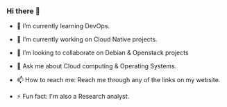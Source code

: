 ### Hi there 👋

<!--
**peethaajiboy/peethaajiboy** is a ✨ _special_ ✨ repository because its `README.md` (this file) appears on your GitHub profile.

Here are some ideas to get you started:

- 🤔 I’m looking for help with ...
-->
- 🌱 I’m currently learning DevOps.
- 🔭 I’m currently working on Cloud Native projects.
- 👯 I’m looking to collaborate on Debian & Openstack projects
- 💬 Ask me about Cloud computing & Operating Systems.
- 📫 How to reach me: Reach me through any of the links on my website.

- ⚡ Fun fact: I'm also a Research analyst.
